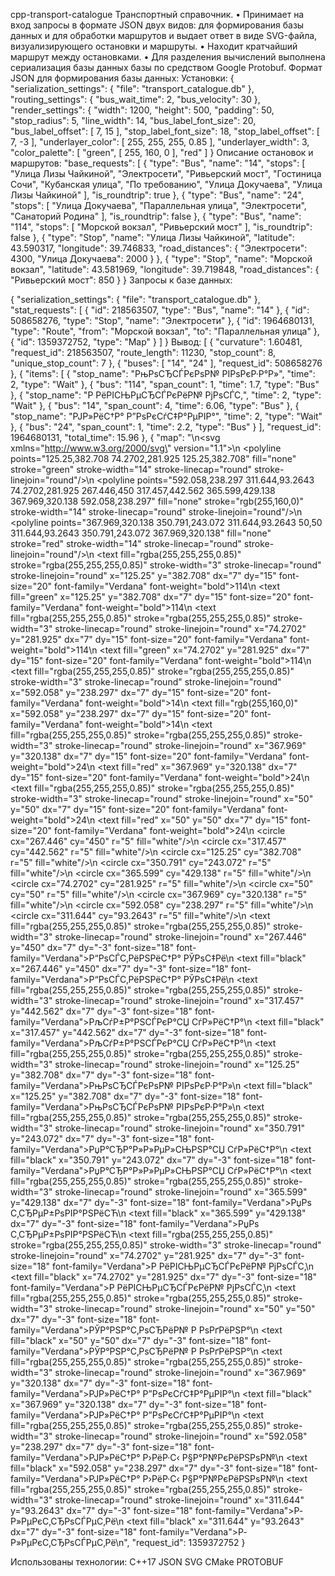 cpp-transport-catalogue
Транспортный справочник.
•	Принимает на вход запросы в формате JSON двух видов: для формирования базы данных и для обработки маршрутов и выдает ответ в виде SVG-файла, визуализирующего остановки и маршруты.
•	Находит кратчайший маршрут между остановками.
•	Для разделения вычислений выполнена сериализация базы данных базы по средством Google Protobuf.
Формат JSON для формирования базы данных:
Установки:
{
  "serialization_settings": {
    "file": "transport_catalogue.db"
  },
  "routing_settings": {
    "bus_wait_time": 2,
    "bus_velocity": 30
  },
  "render_settings": {
    "width": 1200,
    "height": 500,
    "padding": 50,
    "stop_radius": 5,
    "line_width": 14,
    "bus_label_font_size": 20,
    "bus_label_offset": [
      7,
      15
    ],
    "stop_label_font_size": 18,
    "stop_label_offset": [
      7,
      -3
    ],
    "underlayer_color": [
      255,
      255,
      255,
      0.85
    ],
    "underlayer_width": 3,
    "color_palette": [
      "green",
      [
        255,
        160,
        0
      ],
      "red"
    ]
  }
Описание остановок и маршрутов:
"base_requests": [
    {
      "type": "Bus",
      "name": "14",
      "stops": [
        "Улица Лизы Чайкиной",
        "Электросети",
        "Ривьерский мост",
        "Гостиница Сочи",
        "Кубанская улица",
        "По требованию",
        "Улица Докучаева",
        "Улица Лизы Чайкиной"
      ],
      "is_roundtrip": true
    },
    {
      "type": "Bus",
      "name": "24",
      "stops": [
        "Улица Докучаева",
        "Параллельная улица",
        "Электросети",
        "Санаторий Родина"
      ],
      "is_roundtrip": false
    },
    {
      "type": "Bus",
      "name": "114",
      "stops": [
        "Морской вокзал",
        "Ривьерский мост"
      ],
      "is_roundtrip": false
    },
    {
      "type": "Stop",
      "name": "Улица Лизы Чайкиной",
      "latitude": 43.590317,
      "longitude": 39.746833,
      "road_distances": {
        "Электросети": 4300,
        "Улица Докучаева": 2000
      }
    },
    {
      "type": "Stop",
      "name": "Морской вокзал",
      "latitude": 43.581969,
      "longitude": 39.719848,
      "road_distances": {
        "Ривьерский мост": 850
      }
    }
Запросы к базе данных:
 
  {
      "serialization_settings": {
          "file": "transport_catalogue.db"
      },
      "stat_requests": [
          {
              "id": 218563507,
              "type": "Bus",
              "name": "14"
          },
          {
              "id": 508658276,
              "type": "Stop",
              "name": "Электросети"
          },
          {
              "id": 1964680131,
              "type": "Route",
              "from": "Морской вокзал",
              "to": "Параллельная улица"
          },
          {
              "id": 1359372752,
              "type": "Map"
          }
      ]
  }
Вывод:
[
    {
        "curvature": 1.60481,
        "request_id": 218563507,
        "route_length": 11230,
        "stop_count": 8,
        "unique_stop_count": 7
    },
    {
        "buses": [
            "14",
            "24"
        ],
        "request_id": 508658276
    },
    {
        "items": [
            {
                "stop_name": "РњРѕСЂСЃРєРѕР№ РІРѕРєР·Р°Р»",
                "time": 2,
                "type": "Wait"
            },
            {
                "bus": "114",
                "span_count": 1,
                "time": 1.7,
                "type": "Bus"
            },
            {
                "stop_name": "Р РёРІСЊРµСЂСЃРєРёР№ РјРѕСЃС‚",
                "time": 2,
                "type": "Wait"
            },
            {
                "bus": "14",
                "span_count": 4,
                "time": 6.06,
                "type": "Bus"
            },
            {
                "stop_name": "РЈР»РёС†Р° Р”РѕРєСѓС‡Р°РµРІР°",
                "time": 2,
                "type": "Wait"
            },
            {
                "bus": "24",
                "span_count": 1,
                "time": 2.2,
                "type": "Bus"
            }
        ],
        "request_id": 1964680131,
        "total_time": 15.96
    },
    {
        "map": "<?xml version=\"1.0\" encoding=\"UTF-8\" ?>\n<svg xmlns=\"http://www.w3.org/2000/svg\" version=\"1.1\">\n  <polyline points=\"125.25,382.708 74.2702,281.925 125.25,382.708\" fill=\"none\" stroke=\"green\" stroke-width=\"14\" stroke-linecap=\"round\" stroke-linejoin=\"round\"/>\n  <polyline points=\"592.058,238.297 311.644,93.2643 74.2702,281.925 267.446,450 317.457,442.562 365.599,429.138 367.969,320.138 592.058,238.297\" fill=\"none\" stroke=\"rgb(255,160,0)\" stroke-width=\"14\" stroke-linecap=\"round\" stroke-linejoin=\"round\"/>\n  <polyline points=\"367.969,320.138 350.791,243.072 311.644,93.2643 50,50 311.644,93.2643 350.791,243.072 367.969,320.138\" fill=\"none\" stroke=\"red\" stroke-width=\"14\" stroke-linecap=\"round\" stroke-linejoin=\"round\"/>\n  <text fill=\"rgba(255,255,255,0.85)\" stroke=\"rgba(255,255,255,0.85)\" stroke-width=\"3\" stroke-linecap=\"round\" stroke-linejoin=\"round\" x=\"125.25\" y=\"382.708\" dx=\"7\" dy=\"15\" font-size=\"20\" font-family=\"Verdana\" font-weight=\"bold\">114</text>\n  <text fill=\"green\" x=\"125.25\" y=\"382.708\" dx=\"7\" dy=\"15\" font-size=\"20\" font-family=\"Verdana\" font-weight=\"bold\">114</text>\n  <text fill=\"rgba(255,255,255,0.85)\" stroke=\"rgba(255,255,255,0.85)\" stroke-width=\"3\" stroke-linecap=\"round\" stroke-linejoin=\"round\" x=\"74.2702\" y=\"281.925\" dx=\"7\" dy=\"15\" font-size=\"20\" font-family=\"Verdana\" font-weight=\"bold\">114</text>\n  <text fill=\"green\" x=\"74.2702\" y=\"281.925\" dx=\"7\" dy=\"15\" font-size=\"20\" font-family=\"Verdana\" font-weight=\"bold\">114</text>\n  <text fill=\"rgba(255,255,255,0.85)\" stroke=\"rgba(255,255,255,0.85)\" stroke-width=\"3\" stroke-linecap=\"round\" stroke-linejoin=\"round\" x=\"592.058\" y=\"238.297\" dx=\"7\" dy=\"15\" font-size=\"20\" font-family=\"Verdana\" font-weight=\"bold\">14</text>\n  <text fill=\"rgb(255,160,0)\" x=\"592.058\" y=\"238.297\" dx=\"7\" dy=\"15\" font-size=\"20\" font-family=\"Verdana\" font-weight=\"bold\">14</text>\n  <text fill=\"rgba(255,255,255,0.85)\" stroke=\"rgba(255,255,255,0.85)\" stroke-width=\"3\" stroke-linecap=\"round\" stroke-linejoin=\"round\" x=\"367.969\" y=\"320.138\" dx=\"7\" dy=\"15\" font-size=\"20\" font-family=\"Verdana\" font-weight=\"bold\">24</text>\n  <text fill=\"red\" x=\"367.969\" y=\"320.138\" dx=\"7\" dy=\"15\" font-size=\"20\" font-family=\"Verdana\" font-weight=\"bold\">24</text>\n  <text fill=\"rgba(255,255,255,0.85)\" stroke=\"rgba(255,255,255,0.85)\" stroke-width=\"3\" stroke-linecap=\"round\" stroke-linejoin=\"round\" x=\"50\" y=\"50\" dx=\"7\" dy=\"15\" font-size=\"20\" font-family=\"Verdana\" font-weight=\"bold\">24</text>\n  <text fill=\"red\" x=\"50\" y=\"50\" dx=\"7\" dy=\"15\" font-size=\"20\" font-family=\"Verdana\" font-weight=\"bold\">24</text>\n  <circle cx=\"267.446\" cy=\"450\" r=\"5\" fill=\"white\"/>\n  <circle cx=\"317.457\" cy=\"442.562\" r=\"5\" fill=\"white\"/>\n  <circle cx=\"125.25\" cy=\"382.708\" r=\"5\" fill=\"white\"/>\n  <circle cx=\"350.791\" cy=\"243.072\" r=\"5\" fill=\"white\"/>\n  <circle cx=\"365.599\" cy=\"429.138\" r=\"5\" fill=\"white\"/>\n  <circle cx=\"74.2702\" cy=\"281.925\" r=\"5\" fill=\"white\"/>\n  <circle cx=\"50\" cy=\"50\" r=\"5\" fill=\"white\"/>\n  <circle cx=\"367.969\" cy=\"320.138\" r=\"5\" fill=\"white\"/>\n  <circle cx=\"592.058\" cy=\"238.297\" r=\"5\" fill=\"white\"/>\n  <circle cx=\"311.644\" cy=\"93.2643\" r=\"5\" fill=\"white\"/>\n  <text fill=\"rgba(255,255,255,0.85)\" stroke=\"rgba(255,255,255,0.85)\" stroke-width=\"3\" stroke-linecap=\"round\" stroke-linejoin=\"round\" x=\"267.446\" y=\"450\" dx=\"7\" dy=\"-3\" font-size=\"18\" font-family=\"Verdana\">Р“РѕСЃС‚РёРЅРёС†Р° РЎРѕС‡Рё</text>\n  <text fill=\"black\" x=\"267.446\" y=\"450\" dx=\"7\" dy=\"-3\" font-size=\"18\" font-family=\"Verdana\">Р“РѕСЃС‚РёРЅРёС†Р° РЎРѕС‡Рё</text>\n  <text fill=\"rgba(255,255,255,0.85)\" stroke=\"rgba(255,255,255,0.85)\" stroke-width=\"3\" stroke-linecap=\"round\" stroke-linejoin=\"round\" x=\"317.457\" y=\"442.562\" dx=\"7\" dy=\"-3\" font-size=\"18\" font-family=\"Verdana\">РљСѓР±Р°РЅСЃРєР°СЏ СѓР»РёС†Р°</text>\n  <text fill=\"black\" x=\"317.457\" y=\"442.562\" dx=\"7\" dy=\"-3\" font-size=\"18\" font-family=\"Verdana\">РљСѓР±Р°РЅСЃРєР°СЏ СѓР»РёС†Р°</text>\n  <text fill=\"rgba(255,255,255,0.85)\" stroke=\"rgba(255,255,255,0.85)\" stroke-width=\"3\" stroke-linecap=\"round\" stroke-linejoin=\"round\" x=\"125.25\" y=\"382.708\" dx=\"7\" dy=\"-3\" font-size=\"18\" font-family=\"Verdana\">РњРѕСЂСЃРєРѕР№ РІРѕРєР·Р°Р»</text>\n  <text fill=\"black\" x=\"125.25\" y=\"382.708\" dx=\"7\" dy=\"-3\" font-size=\"18\" font-family=\"Verdana\">РњРѕСЂСЃРєРѕР№ РІРѕРєР·Р°Р»</text>\n  <text fill=\"rgba(255,255,255,0.85)\" stroke=\"rgba(255,255,255,0.85)\" stroke-width=\"3\" stroke-linecap=\"round\" stroke-linejoin=\"round\" x=\"350.791\" y=\"243.072\" dx=\"7\" dy=\"-3\" font-size=\"18\" font-family=\"Verdana\">РџР°СЂР°Р»Р»РµР»СЊРЅР°СЏ СѓР»РёС†Р°</text>\n  <text fill=\"black\" x=\"350.791\" y=\"243.072\" dx=\"7\" dy=\"-3\" font-size=\"18\" font-family=\"Verdana\">РџР°СЂР°Р»Р»РµР»СЊРЅР°СЏ СѓР»РёС†Р°</text>\n  <text fill=\"rgba(255,255,255,0.85)\" stroke=\"rgba(255,255,255,0.85)\" stroke-width=\"3\" stroke-linecap=\"round\" stroke-linejoin=\"round\" x=\"365.599\" y=\"429.138\" dx=\"7\" dy=\"-3\" font-size=\"18\" font-family=\"Verdana\">РџРѕ С‚СЂРµР±РѕРІР°РЅРёСЋ</text>\n  <text fill=\"black\" x=\"365.599\" y=\"429.138\" dx=\"7\" dy=\"-3\" font-size=\"18\" font-family=\"Verdana\">РџРѕ С‚СЂРµР±РѕРІР°РЅРёСЋ</text>\n  <text fill=\"rgba(255,255,255,0.85)\" stroke=\"rgba(255,255,255,0.85)\" stroke-width=\"3\" stroke-linecap=\"round\" stroke-linejoin=\"round\" x=\"74.2702\" y=\"281.925\" dx=\"7\" dy=\"-3\" font-size=\"18\" font-family=\"Verdana\">Р РёРІСЊРµСЂСЃРєРёР№ РјРѕСЃС‚</text>\n  <text fill=\"black\" x=\"74.2702\" y=\"281.925\" dx=\"7\" dy=\"-3\" font-size=\"18\" font-family=\"Verdana\">Р РёРІСЊРµСЂСЃРєРёР№ РјРѕСЃС‚</text>\n  <text fill=\"rgba(255,255,255,0.85)\" stroke=\"rgba(255,255,255,0.85)\" stroke-width=\"3\" stroke-linecap=\"round\" stroke-linejoin=\"round\" x=\"50\" y=\"50\" dx=\"7\" dy=\"-3\" font-size=\"18\" font-family=\"Verdana\">РЎР°РЅР°С‚РѕСЂРёР№ Р РѕРґРёРЅР°</text>\n  <text fill=\"black\" x=\"50\" y=\"50\" dx=\"7\" dy=\"-3\" font-size=\"18\" font-family=\"Verdana\">РЎР°РЅР°С‚РѕСЂРёР№ Р РѕРґРёРЅР°</text>\n  <text fill=\"rgba(255,255,255,0.85)\" stroke=\"rgba(255,255,255,0.85)\" stroke-width=\"3\" stroke-linecap=\"round\" stroke-linejoin=\"round\" x=\"367.969\" y=\"320.138\" dx=\"7\" dy=\"-3\" font-size=\"18\" font-family=\"Verdana\">РЈР»РёС†Р° Р”РѕРєСѓС‡Р°РµРІР°</text>\n  <text fill=\"black\" x=\"367.969\" y=\"320.138\" dx=\"7\" dy=\"-3\" font-size=\"18\" font-family=\"Verdana\">РЈР»РёС†Р° Р”РѕРєСѓС‡Р°РµРІР°</text>\n  <text fill=\"rgba(255,255,255,0.85)\" stroke=\"rgba(255,255,255,0.85)\" stroke-width=\"3\" stroke-linecap=\"round\" stroke-linejoin=\"round\" x=\"592.058\" y=\"238.297\" dx=\"7\" dy=\"-3\" font-size=\"18\" font-family=\"Verdana\">РЈР»РёС†Р° Р›РёР·С‹ Р§Р°Р№РєРёРЅРѕР№</text>\n  <text fill=\"black\" x=\"592.058\" y=\"238.297\" dx=\"7\" dy=\"-3\" font-size=\"18\" font-family=\"Verdana\">РЈР»РёС†Р° Р›РёР·С‹ Р§Р°Р№РєРёРЅРѕР№</text>\n  <text fill=\"rgba(255,255,255,0.85)\" stroke=\"rgba(255,255,255,0.85)\" stroke-width=\"3\" stroke-linecap=\"round\" stroke-linejoin=\"round\" x=\"311.644\" y=\"93.2643\" dx=\"7\" dy=\"-3\" font-size=\"18\" font-family=\"Verdana\">Р­Р»РµРєС‚СЂРѕСЃРµС‚Рё</text>\n  <text fill=\"black\" x=\"311.644\" y=\"93.2643\" dx=\"7\" dy=\"-3\" font-size=\"18\" font-family=\"Verdana\">Р­Р»РµРєС‚СЂРѕСЃРµС‚Рё</text>\n</svg>",
        "request_id": 1359372752
    }

Использованы технологии:
С++17
JSON
SVG
CMake
PROTOBUF




